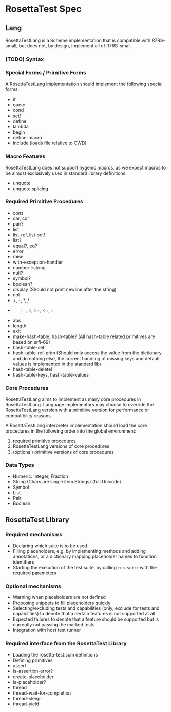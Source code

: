 # RosettaTest Spec

## Lang 

RosettaTestLang is a Scheme implementation that is compatible with R7RS-small, but does not, by design, implement all of R7RS-small.

### (TODO) Syntax


### Special Forms / Primitive Forms
A RosettaTestLang implementation should implement the following special forms:
 - if
 - quote
 - cond
 - set!
 - define
 - lambda
 - begin
 - define-macro
 - include (loads file relative to CWD)

### Macro Features
RosettaTestLang does not support hygenic macros, as we expect macros to be almost exclusively used in standard library definitions.

- unquote
- unquote splicing

### Required Primitive Procedures
- cons
- car, cdr
- pair?
- list
- list-ref, list-set!
- list?
- equal?, eq?
- error
- raise
- with-exception-handler
- number->string
- null?
- symbol?
- boolean?
- display (Should not print newline after the string)
- not
- +, -, *, /
- >, <, >=, <=, =
- abs
- length
- exit 
- make-hash-table, hash-table? (All hash-table related primitives are based on srfi-69)
- hash-table-set!
- hash-table-ref-prim (Should only access the value from the dictionary and do nothing else, the correct handling of missing keys and default values is implemented in the standard lib)
- hash-table-delete!
- hash-table-keys, hash-table-values

<!-- - apply? -->

<!-- 
Should be ported to RosettaTestLang
- length
- append
- string-append
- string-upcase
- string-downcase
- string-split
- string-index str, substr: return index of first occurrence of substr, False if not found at all
- string-replace
- string-trim
- char-whitespace?
-->

### Core Procedures
RosettaTestLang aims to implement as many core procedures in RosettaTestLang. Language implementors may choose to override the RosettaTestLang version with a primitive version for performance or compatibility reasons.

A RosettaTestLang interpreter implementation should load the core procedures in the following order into the global environment:
 1. required primitive procedures
 2. RosettaTestLang versions of core procedures
 3. (optional) primitive versions of core procedures

### Data Types
- Numeric: Integer, Fraction
- String (Chars are single item Strings) (full Unicode)
- Symbol
- List
- Pair
- Boolean


## RosettaTest Library

### Required mechanisms
- Declaring which suite is to be used
- Filling placeholders, e.g. by implementing methods and adding annotations, or a dictionary mapping placeholder names to function identifiers
- Starting the execution of the test suite, by calling `run-suite` with the required parameters


### Optional mechanisms
- Warning when placeholders are not defined
- Proposing snippets to fill placeholders quickly
- Selecting/excluding tests and capabilities (only, exclude for tests and capabilities) to denote that a certain features is not supported at all
- Expected failures to denote that a feature should be supported but is currently not passing the marked tests
- Integration with host test runner


### Required interface from the RosettaTest Library
- Loading the rosetta-test.scm definitions
- Defining primitives
 - assert
 - is-assertion-error?
 - create-placeholder
 - is-placeholder?
 - thread
 - thread-wait-for-completion
 - thread-sleep!
 - thread-yield